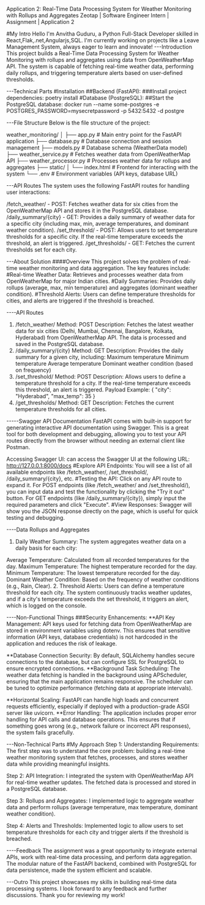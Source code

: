 Application 2: Real-Time Data Processing System for Weather Monitoring with Rollups and Aggregates
Zeotap | Software Engineer Intern | Assignment | Application 2

#My Intro
Hello I'm Anvitha Guduru, a Python Full-Stack Developer skilled in React,Flak,.net,Angularjs,SQL. I'm currently working on projects like a Leave Management System, always eager to learn and innovate!
---Introduction
This project builds a Real-Time Data Processing System for Weather Monitoring with rollups and aggregates using data from OpenWeatherMap API. The system is capable of fetching real-time weather data, performing daily rollups, and triggering temperature alerts based on user-defined thresholds.

---Technical Parts
#Installation
##Backend (FastAPI):
###Install project dependencies:
poetry install
#Database (PostgreSQL):
##Start the PostgreSQL database:
docker run --name some-postgres -e POSTGRES_PASSWORD=mysecretpassword -p 5432:5432 -d postgre

---File Structure
Below is the file structure of the project:

weather_monitoring/
│
├── app.py                      # Main entry point for the FastAPI application
├── database.py                 # Database connection and session management
├── models.py                   # Database schema (WeatherData model)
├── weather_service.py          # Fetches weather data from OpenWeatherMap API
├── weather_processor.py        # Processes weather data for rollups and aggregates
├── static/
│   └── index.html              # Frontend for interacting with the system
└── .env                        # Environment variables (API keys, database URL)

---API Routes
The system uses the following FastAPI routes for handling user interactions:

/fetch_weather/ - POST: Fetches weather data for six cities from the OpenWeatherMap API and stores it in the PostgreSQL database.
/daily_summary/{city} - GET: Provides a daily summary of weather data for a specific city (including max, min, average temperatures, and dominant weather condition).
/set_threshold/ - POST: Allows users to set temperature thresholds for a specific city. If the real-time temperature exceeds the threshold, an alert is triggered.
/get_thresholds/ - GET: Fetches the current thresholds set for each city.

---About Solution
####Overview
This project solves the problem of real-time weather monitoring and data aggregation. The key features include:
#Real-time Weather Data:  Retrieves and processes weather data from OpenWeatherMap for major Indian cities.
#Daily Summaries:  Provides daily rollups (average, max, min temperature) and aggregates (dominant weather condition).
#Threshold Alerts: Users can define temperature thresholds for cities, and alerts are triggered if the threshold is breached.

----API Routes
1. /fetch_weather/
Method: POST
Description: Fetches the latest weather data for six cities (Delhi, Mumbai, Chennai, Bangalore, Kolkata, Hyderabad) from OpenWeatherMap API. The data is processed and saved in the PostgreSQL database.
2. /daily_summary/{city}
Method: GET
Description: Provides the daily summary for a given city, including:
 Maximum temperature
 Minimum temperature
 Average temperature
 Dominant weather condition (based on frequency)
3. /set_threshold/
Method: POST
Description: Allows users to define a temperature threshold for a city. If the real-time temperature exceeds this threshold, an alert is triggered.
Payload Example:
{
  "city": "Hyderabad",
  "max_temp": 35
}
4. /get_thresholds/
Method: GET
Description: Fetches the current temperature thresholds for all cities.

-----Swagger API Documentation
FastAPI comes with built-in support for generating interactive API documentation using Swagger. This is a great tool for both development and debugging, allowing you to test your API routes directly from the browser without needing an external client like Postman.

Accessing Swagger UI: can access the Swagger UI at the following URL: http://127.0.0.1:8000/docs
#Explore API Endpoints: You will see a list of all available endpoints like /fetch_weather/, /set_threshold/, /daily_summary/{city}, etc.
#Testing the API:
Click on any API route to expand it.
For POST endpoints (like /fetch_weather/ and /set_threshold/), you can input data and test the functionality by clicking the "Try it out" button.
For GET endpoints (like /daily_summary/{city}), simply input the required parameters and click "Execute".
#View Responses: Swagger will show you the JSON response directly on the page, which is useful for quick testing and debugging.

----Data Rollups and Aggregates
1. Daily Weather Summary:
The system aggregates weather data on a daily basis for each city:

Average Temperature: Calculated from all recorded temperatures for the day.
Maximum Temperature: The highest temperature recorded for the day.
Minimum Temperature: The lowest temperature recorded for the day.
Dominant Weather Condition: Based on the frequency of weather conditions (e.g., Rain, Clear).
2. Threshold Alerts:
Users can define a temperature threshold for each city. The system continuously tracks weather updates, and if a city's temperature exceeds the set threshold, it triggers an alert, which is logged on the console.

----Non-Functional Things
###Security Enhancements:
**API Key Management: API keys used for fetching data from OpenWeatherMap are stored in environment variables using dotenv. This ensures that sensitive information (API keys, database credentials) is not hardcoded in the application and reduces the risk of leakage.

**Database Connection Security: By default, SQLAlchemy handles secure connections to the database, but can configure SSL for PostgreSQL to ensure encrypted connections.
**Background Task Scheduling: The weather data fetching is handled in the background using APScheduler, ensuring that the main application remains responsive. The scheduler can be tuned to optimize performance (fetching data at appropriate intervals).

**Horizontal Scaling: FastAPI can handle high loads and concurrent requests efficiently, especially if deployed with a production-grade ASGI server like uvicorn.
**Error Handling: The application includes proper error handling for API calls and database operations. This ensures that if something goes wrong (e.g., network failure or incorrect API responses), the system fails gracefully.

---Non-Technical Parts
#My Approach
Step 1: Understanding Requirements: The first step was to understand the core problem: building a real-time weather monitoring system that fetches, processes, and stores weather data while providing meaningful insights.

Step 2: API Integration: I integrated the system with OpenWeatherMap API for real-time weather updates. The fetched data is processed and stored in a PostgreSQL database.

Step 3: Rollups and Aggregates: I implemented logic to aggregate weather data and perform rollups (average temperature, max temperature, dominant weather condition).

Step 4: Alerts and Thresholds: Implemented logic to allow users to set temperature thresholds for each city and trigger alerts if the threshold is breached.

----Feedback
The assignment was a great opportunity to integrate external APIs, work with real-time data processing, and perform data aggregation. The modular nature of the FastAPI backend, combined with PostgreSQL for data persistence, made the system efficient and scalable.

---Outro
This project showcases my skills in building real-time data processing systems. I look forward to any feedback and further discussions. Thank you for reviewing my work!



